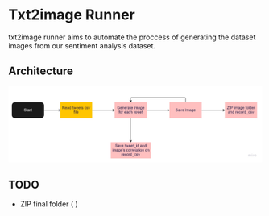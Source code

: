 # Txt2image Runner

txt2image runner aims to automate the proccess of generating the dataset images from our sentiment analysis dataset.

## Architecture

![Txt2image runner](assets/arc.jpg)


## TODO
- ZIP final folder ( )